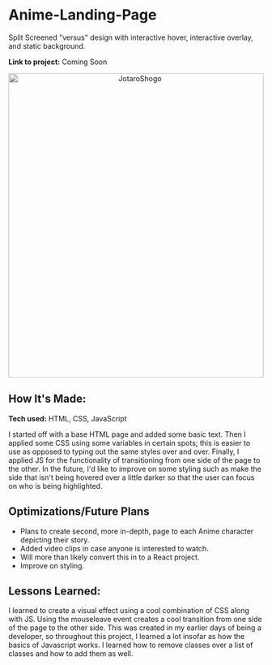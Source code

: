 # Anime-Landing-Page

Split Screened "versus" design with interactive hover, interactive overlay, and static background. 

**Link to project:** Coming Soon

<div align="center" >  
<img src="https://github.com/paryswest/Anime-Landing-Page/blob/b52117f1812c5161b800e8ec44ad84626fc993ed/Animelanding.gif" alt="JotaroShogo" height="600px" width="100%" />
</div>  

## How It's Made:

**Tech used:** HTML, CSS, JavaScript

I started off with a base HTML page and added some basic text. Then I applied some CSS using some variables in certain spots; this is easier to use as opposed to typing out the same styles over and over. Finally, I applied JS for the functionality of transitioning from one side of the page to the other. In the future, I'd like to improve on some styling such as make the side that isn't being hovered over a little darker so that the user can focus on who is being highlighted. 

## Optimizations/Future Plans

- Plans to create second, more in-depth, page to each Anime character depicting their story.
- Added video clips in case anyone is interested to watch.
- Will more than likely convert this in to a React project.
- Improve on styling.

## Lessons Learned:

I learned to create a visual effect using a cool combination of CSS along with JS. Using the mouseleave event creates a cool transition from one side of the page to the other side. This was created in my earlier days of being a developer, so throughout this project, I learned a lot insofar as how the basics of Javascript works. I learned how to remove classes over a list of classes and how to add them as well. 

